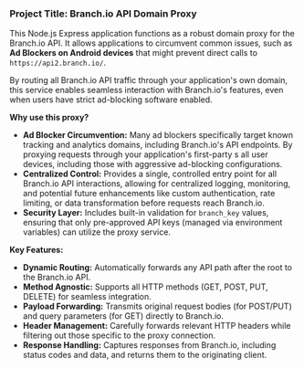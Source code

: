 ### Project Title: Branch.io API Domain Proxy

This Node.js Express application functions as a robust domain proxy for the Branch.io API. It allows applications to circumvent common issues, such as **Ad Blockers on Android devices** that might prevent direct calls to `https://api2.branch.io/`.

By routing all Branch.io API traffic through your application's own domain, this service enables seamless interaction with Branch.io's features, even when users have strict ad-blocking software enabled.

**Why use this proxy?**

*   **Ad Blocker Circumvention:** Many ad blockers specifically target known tracking and analytics domains, including Branch.io's API endpoints. By proxying requests through your application's first-party s all user devices, including those with aggressive ad-blocking configurations.
*   **Centralized Control:** Provides a single, controlled entry point for all Branch.io API interactions, allowing for centralized logging, monitoring, and potential future enhancements like custom authentication, rate limiting, or data transformation before requests reach Branch.io.
*   **Security Layer:** Includes built-in validation for `branch_key` values, ensuring that only pre-approved API keys (managed via environment variables) can utilize the proxy service.

**Key Features:**
*   **Dynamic Routing:** Automatically forwards any API path after the root to the Branch.io API.
*   **Method Agnostic:** Supports all HTTP methods (GET, POST, PUT, DELETE) for seamless integration.
*   **Payload Forwarding:** Transmits original request bodies (for POST/PUT) and query parameters (for GET) directly to Branch.io.
*   **Header Management:** Carefully forwards relevant HTTP headers while filtering out those specific to the proxy connection.
*   **Response Handling:** Captures responses from Branch.io, including status codes and data, and returns them to the originating client.
